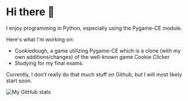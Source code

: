 # Hi there 👋

I enjoy programming in Python, especially using the Pygame-CE module.

Here's what I'm working on:
 - Cookiedough, a game utilizing Pygame-CE which is a clone (with my own additions/changes) of the well-known game Cookie Clicker
 - Studying for my final exams.

Currently, I don't really do that much stuff on Github, but I will most likely start soon.


![My GitHub stats](https://github-readme-stats.vercel.app/api?username=matofu&show_icons=true&theme=dark&bg_color=00000000)
